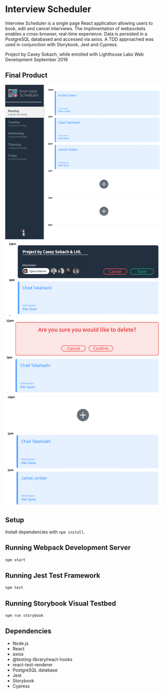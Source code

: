 # Interview Scheduler

Interview Scheduler is a single page React application allowing users to book, edit and cancel interviews. The implimentation of websockets enables a cross-browser, real-time experience. Data is persisted in a PostgreSQL databased and accessed via axios. A TDD approached was used in conjunction with Storybook, Jest and Cypress.

Project by Casey Sokach, while enrolled with Lighthouse Labs Web Development September 2019

## Final Product

!["Scheduler Layout"](https://github.com/kacsokz/scheduler/blob/master/public/docs/scheduler_home.png)
!["Edit Appointment"](https://github.com/kacsokz/scheduler/blob/master/public/docs/scheduler_edit.png)
!["Confirm Delete Appointment"](https://github.com/kacsokz/scheduler/blob/master/public/docs/scheduler_confirm_delete.png)
!["Empty Appointment"](https://github.com/kacsokz/scheduler/blob/master/public/docs/scheduler_empty_appointment.png)

## Setup

Install dependencies with `npm install`.

## Running Webpack Development Server

```sh
npm start
```

## Running Jest Test Framework

```sh
npm test
```

## Running Storybook Visual Testbed

```sh
npm run storybook
```

## Dependencies

* Node.js
* React
* axios
* @testing-library/react-hooks
* react-test-renderer
* PostgreSQL database
* Jest
* Storybook
* Cypress